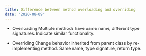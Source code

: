```yaml
---
title: Difference between method overloading and overriding
date: "2020-08-09"
---
```


- Overloading
  Multiple methods have same name, different type signatures.
  Indicate similar functionality.

- Overriding
  Change behavior inherited from parent class by re-implementing method.
  Same name, type signature, return type.

